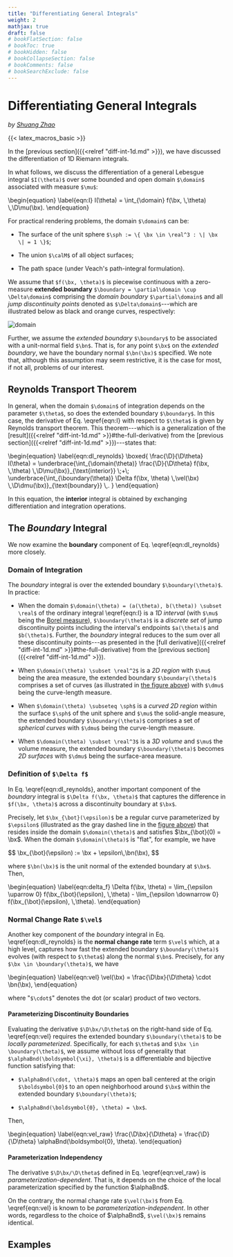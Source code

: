 ```yaml
---
title: "Differentiating General Integrals"
weight: 2
mathjax: true
draft: false
# bookFlatSection: false
# bookToc: true
# bookHidden: false
# bookCollapseSection: false
# bookComments: false
# bookSearchExclude: false
---
```


# Differentiating General Integrals

_by [Shuang Zhao](https://shuangz.com)_

{{< latex_macros_basic >}}

<!-- Additional macros -->
<script>
  window.MathJax.tex.macros = Object.assign({}, window.MathJax.tex.macros, {
    domain: "\\Omega",
    boundary: "\\overline{\\partial\\Omega}",
    alphaBnd: "\\boldsymbol{\\alpha}_{\\bx}",
  });
</script>

In the [previous section]({{<relref "diff-int-1d.md" >}}), we have discussed the differentiation of 1D Riemann integrals.

In what follows, we discuss the differentiation of a general Lebesgue integral `$I(\theta)$` over some bounded and open domain `$\domain$` associated with measure `$\mu$`:

<div>
\begin{equation}
  \label{eqn:I}
  I(\theta) = \int_{\domain} f(\bx, \,\theta) \,\D\mu(\bx).
\end{equation}
</div>

For practical rendering problems, the domain `$\domain$` can be:

- The surface of the unit sphere `$\sph := \{ \bx \in \real^3 : \| \bx \| = 1 \}$`;

- The union `$\calM$` of all object surfaces;

- The path space (under Veach's path-integral formulation).

We assume that `$f(\bx, \theta)$` is piecewise continuous with a zero-measure **extended boundary** `$\boundary = \partial\domain \cup \Delta\domain$` comprising the *domain boundary* `$\partial\domain$` and all *jump discontinuity points* denoted as `$\Delta\domain$`---which are illustrated below as black and orange curves, respectively:

<span id="fig_domain"></span>

![domain](/images/diff-render/basics/diff-int-hd/domain.svg)

Further, we assume the *extended boundary* `$\boundary$` to be associated with a unit-normal field `$\bn$`.
That is, for any point `$\bx$` on the *extended boundary*, we have the boundary normal `$\bn(\bx)$` specified.
We note that, although this assumption may seem restrictive, it is the case for most, if not all, problems of our interest.


## Reynolds Transport Theorem

In general, when the domain `$\domain$` of integration depends on the parameter `$\theta$`, so does the extended boundary `$\boundary$`.
In this case, the derivative of Eq. \eqref{eqn:I} with respect to `$\theta$` is given by Reynolds transport theorem.
This theorem---which is a generalization of the [result]({{<relref "diff-int-1d.md" >}}#the-full-derivative) from the [previous section]({{<relref "diff-int-1d.md" >}})---states that:

<div>
\begin{equation}
  \label{eqn:dI_reynolds}
  \boxed{
    \frac{\D}{\D\theta} I(\theta) = \underbrace{\int_{\domain(\theta)} \frac{\D}{\D\theta} f(\bx, \,\theta) \,\D\mu(\bx)}_{\text{interior}} \;+\;
    \underbrace{\int_{\boundary(\theta)} \Delta f(\bx, \theta) \,\vel(\bx) \,\D\dmu(\bx)}_{\text{boundary}} \,.
  }
\end{equation}
</div>

In this equation, the **interior** integral is obtained by exchanging differentiation and integration operations.

## The *Boundary* Integral

We now examine the **boundary** component of Eq. \eqref{eqn:dI_reynolds} more closely.

### Domain of Integration

The *boundary* integral is over the extended boundary `$\boundary(\theta)$`.
In practice:

- When the domain `$\domain(\theta) = (a(\theta), b(\theta)) \subset \real$` of the ordinary integral \eqref{eqn:I} is a *1D interval* (with `$\mu$` being the [Borel measure](https://en.wikipedia.org/wiki/Borel_measure)), `$\boundary(\theta)$` is a *discrete set* of jump discontinuity points including the interval's endpoints `$a(\theta)$` and `$b(\theta)$`. Further, the *boundary* integral reduces to the sum over all these discontinuity points---as presented in the [full derivative]({{<relref "diff-int-1d.md" >}}#the-full-derivative) from the [previous section]({{<relref "diff-int-1d.md" >}}).

- When `$\domain(\theta) \subset \real^2$` is a *2D region* with `$\mu$` being the area measure, the extended boundary `$\boundary(\theta)$` comprises a set of curves (as illustrated in [the figure above](#fig_domain)) with `$\dmu$` being the curve-length measure.

- When `$\domain(\theta) \subseteq \sph$` is a *curved 2D region* within the surface `$\sph$` of the unit sphere and `$\mu$` the solid-angle measure, the extended boundary `$\boundary(\theta)$` comprises a set of *spherical curves* with `$\dmu$` being the curve-length measure.

- When `$\domain(\theta) \subset \real^3$` is a *3D volume* and `$\mu$` the volume measure, the extended boundary `$\boundary(\theta)$` becomes *2D surfaces* with `$\dmu$` being the surface-area measure.

### Definition of `$\Delta f$`

In Eq. \eqref{eqn:dI_reynolds}, another important component of the *boundary* integral  is `$\Delta f(\bx, \theta)$` that captures the difference in `$f(\bx, \theta)$` across a discontinuity boundary at `$\bx$`.

Precisely, let `$\bx_{\bot}(\epsilon)$` be a regular curve parameterized by `$\epsilon$` (illustrated as the gray dashed line in the [figure above](#fig_domain)) that resides inside the domain `$\domain(\theta)$` and satisfies $\bx_{\bot}(0) = \bx$.
When the domain `$\domain(\theta)$` is "flat", for example, we have

<div>
$$
  \bx_{\bot}(\epsilon) := \bx + \epsilon\,\bn(\bx),
$$
</div>

where `$\bn(\bx)$` is the unit normal of the extended boundary at `$\bx$`.
Then,

<div>
\begin{equation}
  \label{eqn:delta_f}
  \Delta f(\bx, \theta) = \lim_{\epsilon \uparrow 0} f(\bx_{\bot}(\epsilon), \,\theta)
  - \lim_{\epsilon \downarrow 0} f(\bx_{\bot}(\epsilon), \,\theta).
\end{equation}
</div>


### Normal Change Rate `$\vel$`

Another key component of the *boundary* integral in Eq. \eqref{eqn:dI_reynolds} is the **normal change rate** term `$\vel$` which, at a high level, captures how fast the extended boundary `$\boundary(\theta)$` evolves (with respect to `$\theta$`) along the normal `$\bn$`.
Precisely, for any `$\bx \in \boundary(\theta)$`, we have

<div>
\begin{equation}
  \label{eqn:vel}
  \vel(\bx) = \frac{\D\bx}{\D\theta} \cdot \bn(\bx),
\end{equation}
</div>

where "`$\cdot$`" denotes the dot (or scalar) product of two vectors.

#### Parameterizing Discontinuity Boundaries

Evaluating the derivative `$\D\bx/\D\theta$` on the right-hand side of Eq. \eqref{eqn:vel} requires the extended boundary `$\boundary(\theta)$` to be *locally parameterized*.
Specifically, for each `$\theta$` and `$\bx \in \boundary(\theta)$`, we assume without loss of generality that `$\alphaBnd(\boldsymbol{\xi}, \theta)$` is a differentiable and bijective function satisfying that:
 
- `$\alphaBnd(\cdot, \theta)$` maps an open ball centered at the origin `$\boldsymbol{0}$` to an open neighborhood around `$\bx$` within the extended boundary `$\boundary(\theta)$`;

- `$\alphaBnd(\boldsymbol{0}, \theta) = \bx$`.

Then,

<div>
\begin{equation}
  \label{eqn:vel_raw}
  \frac{\D\bx}{\D\theta} = \frac{\D}{\D\theta} \alphaBnd(\boldsymbol{0}, \theta).
\end{equation}
</div>


#### Parameterization Independency

The derivative `$\D\bx/\D\theta$` defined in Eq. \eqref{eqn:vel_raw} is *parameterization-dependent*.
That is, it depends on the choice of the local parameterization specified by the function $\alphaBnd$.

On the contrary, the normal change rate `$\vel(\bx)$` from Eq. \eqref{eqn:vel} is known to be *parameterization-independent*.
In other words, regardless to the choice of $\alphaBnd$, `$\vel(\bx)$` remains identical.

## Examples